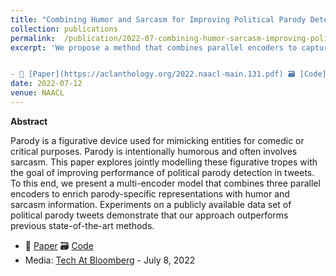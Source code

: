 ```yaml
---
title: "Combining Humor and Sarcasm for Improving Political Parody Detection"
collection: publications
permalink:  /publication/2022-07-combining-humor-sarcasm-improving-political-parody-detection
excerpt: 'We propose a method that combines parallel encoders to capture parody, humor, and sarcasm-specific representations from input sequences, which outperforms previous state-of-the-art models for parody detection.


- 📜 [Paper](https://aclanthology.org/2022.naacl-main.131.pdf) 🗃️ [Code](https://github.com/iamoscar1/Multi_Encoder_Model_for_Political_Parody_Prediction) '
date: 2022-07-12
venue: NAACL
---
```


**Abstract**

Parody is a figurative device used for mimicking entities for comedic or critical purposes. Parody is intentionally humorous and often involves sarcasm. This paper explores jointly modelling these figurative tropes with the goal of improving performance of political parody detection in tweets. To this end, we present a multi-encoder model that combines three parallel encoders to enrich parody-specific representations with humor and sarcasm information. Experiments on a publicly available data set of political parody tweets demonstrate that our approach outperforms previous state-of-the-art methods.


- 📜 [Paper](https://aclanthology.org/2022.naacl-main.131.pdf) 🗃️ [Code](https://github.com/iamoscar1/Multi_Encoder_Model_for_Political_Parody_Prediction)
- Media: [Tech At Bloomberg](https://www.bloomberg.com/company/stories/bloomberg-publishes-3-ai-papers-naacl-2022/) - July 8, 2022

